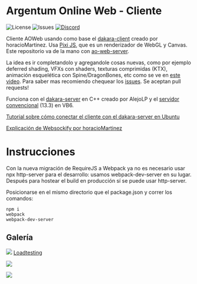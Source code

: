 # Argentum Online Web - Cliente 
![License](https://img.shields.io/github/license/ominousg/ao-web-client.svg) ![Issues](https://img.shields.io/github/issues/ominousg/ao-web-client.svg) [![Discord](https://badgen.net/badge/icon/discord?icon=discord&label)](https://discord.gg/)

Cliente AOWeb usando como base el [dakara-client](https://github.com/horacioMartinez/dakara-client) creado por horacioMartinez. Usa [Pixi JS](https://github.com/pixijs/pixijs), que es un renderizador de WebGL y Canvas. Este repositorio va de la mano con [ao-web-server](https://github.com/ominousg/ao-web-server).

La idea es ir completandolo y agregandole cosas nuevas, como por ejemplo deferred shading, VFXs con shaders, texturas comprimidas (KTX), animación esquelética con Spine/DragonBones, etc como se ve en [este video](https://www.youtube.com/watch?v=LJuugcE5viE). Para saber mas recomiendo chequear los [issues](https://github.com/ominousg/ao-web-client/issues). Se aceptan pull requests!

Funciona con el [dakara-server](https://github.com/DakaraOnline/dakara-server) en C++ creado por AlejoLP y el [servidor convencional](https://www.gs-zone.org/temas/cliente-y-servidor-v0-13-3.86279/) (13.3) en VB6.

[Tutorial sobre cómo conectar el cliente con el dakara-server en Ubuntu](https://www.youtube.com/watch?v=Xm2XIWiqPvs)

[Explicación de Websockify por horacioMartinez](https://github.com/horacioMartinez/dakara-client/wiki/Hostear-servidor-propio)

# Instrucciones

Con la nueva migración de RequireJS a Webpack ya no es necesario usar npx http-server para el desarrollo: usamos webpack-dev-server en su lugar. Después para hostear el build en producción sí se puede usar http-server.

Posicionarse en el mismo directorio que el package.json y correr los comandos:
```
npm i
webpack
webpack-dev-server
```

## Galería

![](https://i.imgur.com/BIpoHvE.png)
[Loadtesting](https://www.youtube.com/watch?v=D8p-pyC8EhM)

![](https://i.imgur.com/3g2XaXN.png)

![](https://i.imgur.com/5FXT8ez.png)

